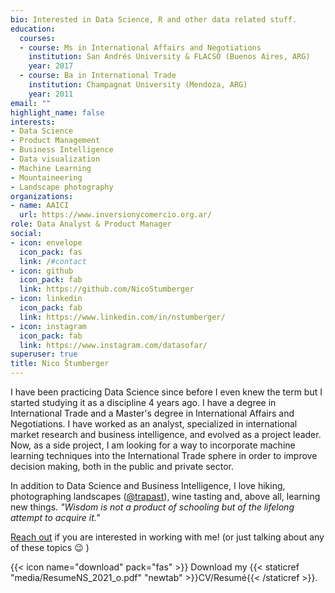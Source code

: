 ```yaml
---
bio: Interested in Data Science, R and other data related stuff.
education:
  courses:
  - course: Ms in International Affairs and Negotiations
    institution: San Andrés University & FLACSO (Buenos Aires, ARG)
    year: 2017
  - course: Ba in International Trade
    institution: Champagnat University (Mendoza, ARG)
    year: 2011
email: ""
highlight_name: false
interests:
- Data Science
- Product Management
- Business Intelligence
- Data visualization
- Machine Learning
- Mountaineering
- Landscape photography
organizations:
- name: AAICI
  url: https://www.inversionycomercio.org.ar/
role: Data Analyst & Product Manager
social:
- icon: envelope
  icon_pack: fas
  link: /#contact
- icon: github
  icon_pack: fab
  link: https://github.com/NicoStumberger
- icon: linkedin
  icon_pack: fab
  link: https://www.linkedin.com/in/nstumberger/
- icon: instagram
  icon_pack: fab
  link: https://www.instagram.com/datasofar/
superuser: true
title: Nico Štumberger
---
```


I have been practicing Data Science since before I even knew the term but I started studying it as a discipline 4 years ago. I have a degree in International Trade and a Master's degree in International Affairs and Negotiations. I have worked as an analyst, specialized in international market research and business intelligence, and evolved as a project leader. Now, as a side project, I am looking for a way to incorporate machine learning techniques into the International Trade sphere in order to improve decision making, both in the public and private sector.

In addition to Data Science and Business Intelligence, I love hiking, photographing landscapes ([@trapast](https://www.instagram.com/trapast/)), wine tasting and, above all, learning new things. *"Wisdom is not a product of schooling but of the lifelong attempt to acquire it."*

[Reach out](/#contact) if you are interested in working with me! (or just talking about any of these topics :wink: ) 

{{< icon name="download" pack="fas" >}} Download my {{< staticref "media/ResumeNS_2021_o.pdf" "newtab" >}}CV/Resumé{{< /staticref >}}.
